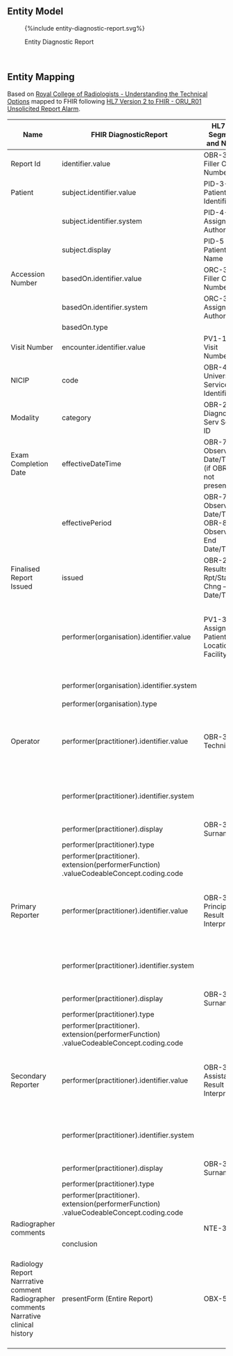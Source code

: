 
## Entity Model

<figure>
{%include entity-diagnostic-report.svg%}
<p id="fX.X.X.X-X" class="figureTitle">Entity Diagnostic Report</p>
</figure>
<br clear="all">

## Entity Mapping

Based on [Royal College of Radiologists - Understanding the Technical Options](https://www.rcr.ac.uk/media/wwtp2mif/rcr-publications_radiology-reporting-networks-understanding-the-technical-options_march-2022.pdf) mapped to FHIR following [HL7 Version 2 to FHIR - ORU_R01 Unsolicited Report Alarm](https://build.fhir.org/ig/HL7/v2-to-fhir/ConceptMap-message-oru-r01-to-bundle.html). 


| Name                                                                                           | FHIR DiagnosticReport                                                                           | HL7 v2 Segment and Name                                     | DICOM                                                                        | Note                                                                                                                                                                                                                                                                                                                                                                                                                 | NHS Data Dictionary                                                                                                                                                            |
|------------------------------------------------------------------------------------------------|-------------------------------------------------------------------------------------------------|-------------------------------------------------------------|------------------------------------------------------------------------------|----------------------------------------------------------------------------------------------------------------------------------------------------------------------------------------------------------------------------------------------------------------------------------------------------------------------------------------------------------------------------------------------------------------------|--------------------------------------------------------------------------------------------------------------------------------------------------------------------------------|
| Report Id                                                                                      | identifier.value                                                                                | OBR-3 Filler Order Number                                   |                                                                              |                                                                                                                                                                                                                                                                                                                                                                                                                      |                                                                                                                                                                                |
| Patient                                                                                        | subject.identifier.value                                                                        | PID-3-1   Patient Identifiers                               |                                                                              | Where PID-3-4 (Assigning Authority) = NHS                                                                                                                                                                                                                                                                                                                                                                            | [NHS NUMBER](https://www.datadictionary.nhs.uk/data_elements/nhs_number.html)                                                                                                  |
|                                                                                                | subject.identifier.system                                                                       | PID-4-4 Assigning Authority                                 |                                                                              | Fixed value `https://fhir.nhs.uk/Id/nhs-number`                                                                                                                                                                                                                                                                                                                                                                      |                                                                                                                                                                                |        
|                                                                                                | subject.display                                                                                 | PID-5      Patient Name                                     |                                                                              |                                                                                                                                                                                                                                                                                                                                                                                                                      |                                                                                                                                                                                |
| Accession Number                                                                               | basedOn.identifier.value                                                                        | ORC-3      Filler Order Number                              | 0008,0050 AccessionNumber                                                    |                                                                                                                                                                                                                                                                                                                                                                                                                      |                                                                                                                                                                                |
|                                                                                                | basedOn.identifier.system                                                                       | ORC-3-4 Assigning Authority                                 | 0008,0051 Assigning Authority                                                | Convert to a FHIR System Uri                                                                                                                                                                                                                                                                                                                                                                                         |                                                                                                                                                                                |
|                                                                                                | basedOn.type                                                                                    |                                                             |                                                                              | Fixed value `ServiceRequest`                                                                                                                                                                                                                                                                                                                                                                                         |                                                                                                                                                                                |
| Visit Number                                                                                   | encounter.identifier.value                                                                      | PV1-19     Visit Number                                     |                                                                              |                                                                                                                                                                                                                                                                                                                                                                                                                      |                                                                                                                                                                                |
| NICIP                                                                                          | code                                                                                            | OBR-4 	Universal Service Identifier                         | 0008,1032                                                                    |                                                                                                                                                                                                                                                                                                                                                                                                                      | [IMAGING CODE (NICIP)](https://www.datadictionary.nhs.uk/data_elements/imaging_code__nicip_.html)                                                                              |                                                                                                                                                                                 
| Modality                                                                                       | category                                                                                        | OBR-24 	Diagnostic Serv Sect ID                             | 0008,0024 [Modality](https://dicom.nema.org/medical/dicom/current/output/chtml/part16/sect_CID_29.html)                                                       |                                                                                                                                                                                                                                                                                                                                                                                                                      |                                                                                                                                                                                |
| Exam Completion Date                                                                           | effectiveDateTime                                                                               | OBR-7	Observation Date/Time (if OBR-8 not present)          |                                                                              | Exam completion date+time by radiographer                                                                                                                                                                                                                                                                                                                                                                            |                                                                                                                                                                                |
|                                                                                                | effectivePeriod                                                                                 | OBR-7 Observation Date/Time OBR-8 Observation End Date/Time |                                                                              |                                                                                                                                                                                                                                                                                                                                                                                                                      |                                                                                                                                                                                |
| Finalised Report Issued                                                                        | issued                                                                                          | OBR-22 Results Rpt/Status Chng – Date/Time                  | DICOM SR Structured Reporting Object                                         |                                                                                                                                                                                                                                                                                                                                                                                                                      |                                                                                                                                                                                |
|                                                                                                | performer(organisation).identifier.value                                                        | PV1-3-4	Assigned Patient Location - Facility                | 0008,0082                                                                    |                                                                                                                                                                                                                                                                                                                                                                                                                      | [SITE CODE (OF IMAGING)](https://www.datadictionary.nhs.uk/data_elements/site_code__of_imaging_.html?hl=site%2Ccode) This is referring to Location codes, ODS codes preferred? | 
|                                                                                                | performer(organisation).identifier.system                                                       |                                                             |                                                                              | Fixed value `https://fhir.nhs.uk/Id/ods-organisation-code`                                                                                                                                                                                                                                                                                                                                                           |                                                                                                                                                                                |
|                                                                                                | performer(organisation).type                                                                    |                                                             |                                                                              | Fixed value `Organization`                                                                                                                                                                                                                                                                                                                                                                                           |                                                                                                                                                                                |
| Operator                                                                                       | performer(practitioner).identifier.value                                                        | OBR-34-1	Technician                                         | 0008,1049 and/or 0008,1070                                                   |                                                                                                                                                                                                                                                                                                                                                                                                                      | See [CONSULTANT CODE](https://www.datadictionary.nhs.uk/data_elements/consultant_code.html) for formats of GMC, HCPC and NMC codes                                             | 
|                                                                                                | performer(practitioner).identifier.system                                                       |                                                             |                                                                              | See NHS England [FHIR Practitioner](https://simplifier.net/guide/NHSDigital/Home/FHIRAssets/AllAssets/Profiles/NHSDigital-Practitioner.guide.md?version=current) identifier guidance. This link is deprecated, find replacement                                                                                                                                                                                      |                                                                                                                                                                                |
|                                                                                                | performer(practitioner).display                                                                 | OBR-34-2 Surname                                            |                                                                              |                                                                                                                                                                                                                                                                                                                                                                                                                      |                                                                                                                                                                                |
|                                                                                                | performer(practitioner).type                                                                    |                                                             |                                                                              | Fixed value `Practitioner`                                                                                                                                                                                                                                                                                                                                                                                           |                                                                                                                                                                                |
|                                                                                                | performer(practitioner).<br/>extension(performerFunction)<br/>.valueCodeableConcept.coding.code |                                                             |                                                                              | Fixed value `SPRF`                                                                                                                                                                                                                                                                                                                                                                                                   |                                                                                                                                                                                |
| Primary Reporter                                                                               | performer(practitioner).identifier.value                                                        | OBR-32-1 Principal Result Interpreter                       | 0008,1062                                                                    |                                                                                                                                                                                                                                                                                                                                                                                                                      | See [CONSULTANT CODE](https://www.datadictionary.nhs.uk/data_elements/consultant_code.html) for formats of GMC, HCPC and NMC codes                                             | 
|                                                                                                | performer(practitioner).identifier.system                                                       |                                                             |                                                                              | See NHS England [FHIR Practitioner](https://simplifier.net/guide/NHSDigital/Home/FHIRAssets/AllAssets/Profiles/NHSDigital-Practitioner.guide.md?version=current) identifier guidance. This link is deprecated, find replacement                                                                                                                                                                                      |                                                                                                                                                                                |
|                                                                                                | performer(practitioner).display                                                                 | OBR-32-2 Surname                                            |                                                                              |                                                                                                                                                                                                                                                                                                                                                                                                                      |                                                                                                                                                                                |
|                                                                                                | performer(practitioner).type                                                                    |                                                             |                                                                              | Fixed value `Practitioner`                                                                                                                                                                                                                                                                                                                                                                                           |                                                                                                                                                                                |
|                                                                                                | performer(practitioner).<br/>extension(performerFunction)<br/>.valueCodeableConcept.coding.code |                                                             |                                                                              | Fixed value `PPRF`                                                                                                                                                                                                                                                                                                                                                                                                   |                                                                                                                                                                                |
| Secondary Reporter                                                                             | performer(practitioner).identifier.value                                                        | OBR-33-1 Assistant Result Interpreter                       | 0008,1062                                                                    |                                                                                                                                                                                                                                                                                                                                                                                                                      | See [CONSULTANT CODE](https://www.datadictionary.nhs.uk/data_elements/consultant_code.html) for formats of GMC, HCPC and NMC codes                                             | 
|                                                                                                | performer(practitioner).identifier.system                                                       |                                                             |                                                                              | See NHS England [FHIR Practitioner](https://simplifier.net/guide/NHSDigital/Home/FHIRAssets/AllAssets/Profiles/NHSDigital-Practitioner.guide.md?version=current) identifier guidance. This link is deprecated, find replacement                                                                                                                                                                                      |                                                                                                                                                                                |
|                                                                                                | performer(practitioner).display                                                                 | OBR-33-2 Surname                                            |                                                                              |                                                                                                                                                                                                                                                                                                                                                                                                                      |                                                                                                                                                                                |
|                                                                                                | performer(practitioner).type                                                                    |                                                             |                                                                              | Fixed value `Practitioner`                                                                                                                                                                                                                                                                                                                                                                                           |                                                                                                                                                                                |
|                                                                                                | performer(practitioner).<br/>extension(performerFunction)<br/>.valueCodeableConcept.coding.code |                                                             |                                                                              | Fixed value `SPRF`                                                                                                                                                                                                                                                                                                                                                                                                   |                                                                                                                                                                                |
 | Radiographer comments                                                                          |                                                                                                 | NTE-3                                                       |                                                                              | See note below about FHIR Composition                                                                                                                                                                                                                                                                                                                                                                                |                                                                                                                                                                                |
|                                                                                                | conclusion                                                                                      |                                                        | Is this present?                                                             |                                                                                                                                                                                                                                                                                                                                                                                                                      |                                                                                                                                                                                |  
| Radiology Report Narrrative comment<br/>Radiographer comments<br/>Narrative clinical history   | presentForm (Entire Report) |OBX-5 | [DICOM SR](https://www.dicomstandard.org/News-dir/ftsup/docs/sups/sup23.pdf) | If text based, the multiple types here may be better suited to a [FHIR Document](https://hl7.org/fhir/R4/documents.html), see [HL7 Europe Laboratory Report](https://build.fhir.org/ig/hl7-eu/laboratory/). Note DICOM SR and FHIR Documents are similar concepts. <br/><br/> See also [IHE Interactive Multimedia Report (IMR)](https://profiles.ihe.net/RAD/IMR/volume-1.html#1522-imr-actor-options) for options. | 
